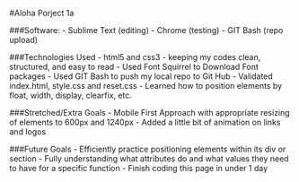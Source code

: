 #Aloha Porject 1a

###Software:
	- Sublime Text (editing)
	- Chrome (testing)
	- GIT Bash (repo upload)

###Technologies Used
	- html5 and css3
	- keeping my codes clean, structured, and easy to read
	- Used Font Squirrel to Download Font packages
	- Used GIT Bash to push my local repo to Git Hub
	- Validated index.html, style.css and reset.css
	- Learned how to position elements by float, width, display, clearfix, etc.

###Stretched/Extra Goals
	- Mobile First Approach with appropriate resizing of elements to 600px and 1240px
	- Added a little bit of animation on links and logos

###Future Goals
	- Efficiently practice positioning elements within its div or section
	- Fully understanding what attributes do and what values they need to have for a specific function
	- Finish coding this page in under 1 day